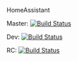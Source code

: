 HomeAssistant   

Master: [![Build Status](https://travis-ci.com/Therkim/home-assistant.svg?branch=master)](https://travis-ci.com/Therkim/home-assistant)

Dev: [![Build Status](https://travis-ci.com/Therkim/home-assistant.svg?branch=dev)](https://travis-ci.com/Therkim/home-assistant)

RC: [![Build Status](https://travis-ci.com/Therkim/home-assistant.svg?branch=rc)](https://travis-ci.com/Therkim/home-assistant)
